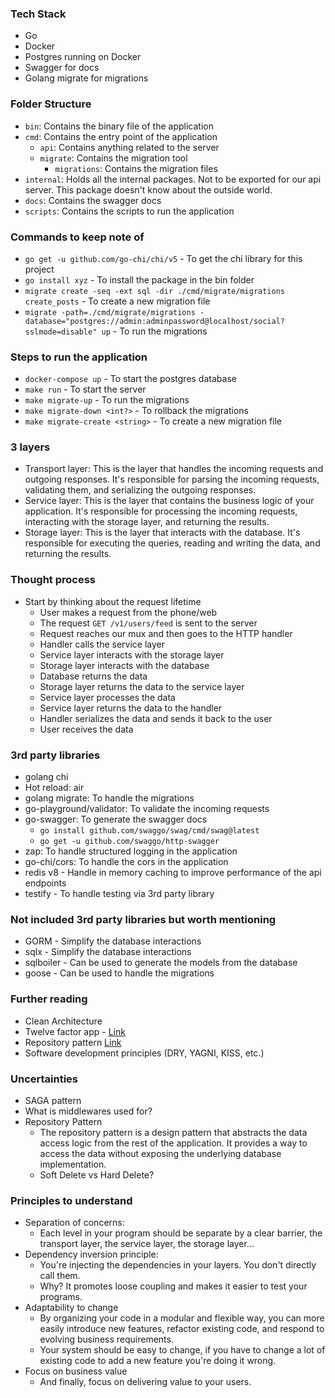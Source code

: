 ### Tech Stack
- Go
- Docker
- Postgres running on Docker
- Swagger for docs
- Golang migrate for migrations

### Folder Structure
- `bin`: Contains the binary file of the application
- `cmd`: Contains the entry point of the application
  - `api`: Contains anything related to the server
  - `migrate`: Contains the migration tool
    - `migrations`: Contains the migration files
- `internal`: Holds all the internal packages. Not to be exported for our api server. This package doesn't know about the outside world.
- `docs`: Contains the swagger docs
- `scripts`: Contains the scripts to run the application

### Commands to keep note of
- `go get -u github.com/go-chi/chi/v5` - To get the chi library for this project
- `go install xyz` - To install the package in the bin folder
- `migrate create -seq -ext sql -dir ./cmd/migrate/migrations create_posts` - To create a new migration file
- `migrate -path=./cmd/migrate/migrations -database="postgres://admin:adminpassword@localhost/social?sslmode=disable" up` - To run the migrations

### Steps to run the application
- `docker-compose up` - To start the postgres database
- `make run` - To start the server
- `make migrate-up` - To run the migrations
- `make migrate-down <int?>` - To rollback the migrations
- `make migrate-create <string>` - To create a new migration file

### 3 layers
- Transport layer: This is the layer that handles the incoming requests and outgoing responses. It's responsible for parsing the incoming requests, validating them, and serializing the outgoing responses.
- Service layer: This is the layer that contains the business logic of your application. It's responsible for processing the incoming requests, interacting with the storage layer, and returning the results.
- Storage layer: This is the layer that interacts with the database. It's responsible for executing the queries, reading and writing the data, and returning the results.

### Thought process
- Start by thinking about the request lifetime
  - User makes a request from the phone/web
  - The request ```GET /v1/users/feed``` is sent to the server
  - Request reaches our mux and then goes to the HTTP handler
  - Handler calls the service layer
  - Service layer interacts with the storage layer
  - Storage layer interacts with the database
  - Database returns the data
  - Storage layer returns the data to the service layer
  - Service layer processes the data
  - Service layer returns the data to the handler
  - Handler serializes the data and sends it back to the user
  - User receives the data

### 3rd party libraries
- golang chi
- Hot reload: air
- golang migrate: To handle the migrations
- go-playground/validator: To validate the incoming requests
- go-swagger: To generate the swagger docs
  - `go install github.com/swaggo/swag/cmd/swag@latest`
  - `go get -u github.com/swaggo/http-swagger`
- zap: To handle structured logging in the application
- go-chi/cors: To handle the cors in the application
- redis v8 - Handle in memory caching to improve performance of the api endpoints
- testify - To handle testing via 3rd party library

### Not included 3rd party libraries but worth mentioning
- GORM - Simplify the database interactions
- sqlx - Simplify the database interactions
- sqlboiler - Can be used to generate the models from the database
- goose - Can be used to handle the migrations

### Further reading
- Clean Architecture
- Twelve factor app - [Link](https://12factor.net)
- Repository pattern [Link](https://www.toptal.com/go/go-repository-tutorial)
- Software development principles (DRY, YAGNI, KISS, etc.)

### Uncertainties
- SAGA pattern
- What is middlewares used for?
- Repository Pattern
  - The repository pattern is a design pattern that abstracts the data access logic from the rest of the application. It provides a way to access the data without exposing the underlying database implementation.
  - Soft Delete vs Hard Delete?

### Principles to understand
- Separation of concerns:
  - Each level in your program should be separate by a clear barrier, the transport layer, the service layer, the storage layer...
- Dependency inversion principle:
  - You're injecting the dependencies in your layers. You don't directly call them.
  - Why? It promotes loose coupling and makes it easier to test your programs.
- Adaptability to change
  - By organizing your code in a modular and flexible way, you can more easily introduce new features, refactor existing code, and respond to evolving business requirements.
  - Your system should be easy to change, if you have to change a lot of existing code to add a new feature you're doing it wrong.
- Focus on business value
  - And finally, focus on delivering value to your users.